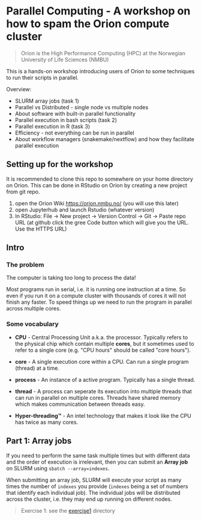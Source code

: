 # Parallel Computing - A workshop on how to spam the Orion compute cluster

> Orion is the High Performance Computing (HPC) at the Norwegian University of Life Sciences (NMBU)

This is a hands-on workshop introducing users of Orion to some techniques to run their scripts in parallel.

Overview: 

* SLURM array jobs (task 1)
* Parallel vs Distributed - single node vs multiple nodes
* About software with built-in parallel functionality
* Parallel execution in bash scripts (task 2)
* Parallel execution in R (task 3)
* Efficiency - not everything can be run in parallel
* About workflow managers (snakemake/nextflow) and how they facilitate parallel execution

## Setting up for the workshop

It is recommended to clone this repo to somewhere on your home directory on Orion. This can be done in RStudio on Orion by creating a new project from git repo.

1. open the Orion Wiki https://orion.nmbu.no/ (you will use this later)
2. open Jupyterhub and launch Rstudio (whatever version)
3. In RStudio: File -> New project -> Version Control -> Git -> Paste repo URL (at github click the gree Code button which will give you the URL. Use the HTTPS URL)

## Intro

### The problem

The computer is taking too long to process the data!

Most programs run in serial, i.e. it is running one instruction at a time. So even if you run it on a compute cluster with thousands of cores it will not finish any faster. To speed things up we need to run the program in parallel across multiple cores.

### Some vocabulary

* **CPU** - Central Processing Unit a.k.a. the processor. Typically refers to the physical chip which contain multiple **cores**, but it sometimes used to refer to a single core (e.g. "CPU hours" should be called "core hours").
* **core** - A single execution core within a CPU. Can run a single program (thread) at a time.
* **process** - An instance of a active program. Typically has a single thread.
* **thread** - A process can seperate its execution into multiple threads that can run in parallel on multiple cores. Threads have shared memory which makes communication between threads easy.

* **Hyper-threading:tm:** - An intel technology that makes it look like the CPU has twice as many cores.


## Part 1: Array jobs

If you need to perform the same task multiple times but with different data and the order of execution is irrelevant, then you can submit an **Array job** on SLURM using `sbatch --array=indexes`.

When submitting an array job, SLURM will execute your script as many times the number of `indexes` you provide (`indexes` being a set of numbers that identify each individual job). The individual jobs will be distributed across the cluster, i.e. they may end up running on different nodes.

> Exercise 1: see the [exercise1](exercise1/) directory

